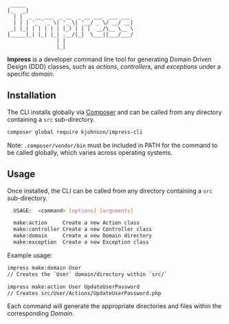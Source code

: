 ```ascii
 _____                                   
|_   _|                                  
  | |  _ __ ___  _ __  _ __ ___  ___ ___ 
  | | | '_ ` _ \| '_ \| '__/ _ \/ __/ __|
 _| |_| | | | | | |_) | | |  __/\__ \__ \
|_____|_| |_| |_| .__/|_|  \___||___/___/
                | |                      
                |_|                      
```

**Impress** is a developer command line tool for generating Domain Driven Design (DDD) classes, such as _actions_, _controllers_, and _exceptions_ under a specific _domain_.

## Installation

The CLI installs globally via [Composer](https://getcomposer.org/) and can be called from any directory containing a `src` sub-directory.

```bash
composer global require kjohnson/impress-cli
```

Note: `.composer/vendor/bin` must be included in PATH for the command to be called globally, which varies across operating systems.

## Usage

Once installed, the CLI can be called from any directory containing a `src` sub-directory.

```bash
  USAGE:  <command> [options] [arguments]

  make:action     Create a new Action class
  make:controller Create a new Controller class
  make:domain     Create a new Domain directory
  make:exception  Create a new Exception class
```

Example usage:
```bash
impress make:domain User
// Creates the `User` domain/directory within `src/`

impress make:action User UpdateUserPassword
// Creates src/User/Actions/UpdateUserPassword.php
```

Each command will generate the appropriate directories and files within the corresponding _Domain_.

